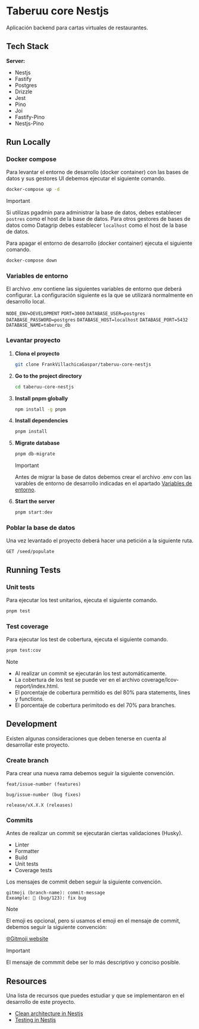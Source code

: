 # Taberuu core Nestjs

Aplicación backend para cartas virtuales de restaurantes.

## Tech Stack

**Server:**

- Nestjs
- Fastify
- Postgres
- Drizzle
- Jest
- Pino
- Joi
- Fastify-Pino
- Nestjs-Pino

## Run Locally

### Docker compose

Para levantar el entorno de desarrollo (docker container) con las bases de datos y sus gestores UI debemos ejecutar el
siguiente comando.

```bash
docker-compose up -d
```

> [!IMPORTANT]  
> Si utilizas pgadmin para administrar la base de datos, debes establecer `postres` como el host de la base de datos.
> Para otros gestores de bases de datos como Datagrip debes establecer `localhost` como el host de la base de datos.

Para apagar el entorno de desarrollo (docker container) ejecuta el siguiente comando.

```bash
docker-compose down
```

### Variables de entorno

El archivo .env contiene las siguientes variables de entorno que deberá configurar.
La configuración siguiente es la que se utilizará normalmente en desarrollo local.

`NODE_ENV=DEVELOPMENT`
`PORT=3000`
`DATABASE_USER=postgres`
`DATABASE_PASSWORD=postgres`
`DATABASE_HOST=localhost`
`DATABASE_PORT=5432`
`DATABASE_NAME=taberuu_db`

### Levantar proyecto

1. **Clona el proyecto**
    ```bash
    git clone FrankVillachicaGaspar/taberuu-core-nestjs
    ```

2. **Go to the project directory**
    ```bash
    cd taberuu-core-nestjs
    ```

3. **Install pnpm globally**
    ```bash
    npm install -g pnpm
    ```

4. **Install dependencies**
    ```bash
    pnpm install
    ```

5. **Migrate database**
    ```bash
    pnpm db-migrate
    ```
   
   > [!IMPORTANT]  
   > Antes de migrar la base de datos debemos crear el archivo .env con las varables de entorno de desarrollo indicadas
   en el apartado [Variables de entorno](#variables-de-entorno).

6. **Start the server**
    ```bash
    pnpm start:dev
    ```

### Poblar la base de datos

Una vez levantado el proyecto deberá hacer una petición a la siguiente ruta.

```text
GET /seed/populate
```

## Running Tests

### Unit tests

Para ejecutar los test unitarios, ejecuta el siguiente comando.

```bash
pnpm test
```

### Test coverage

Para ejecutar los test de cobertura, ejecuta el siguiente comando.

```bash
pnpm test:cov
```

> [!NOTE]
> - Al realizar un commit se ejecutarán los test automáticamente.
> - La cobertura de los test se puede ver en el archivo coverage/lcov-report/index.html.
> - El porcentaje de cobertura permitido es del 80% para statements, lines y functions.
> - El porcentaje de cobertura perimitodo es del 70% para branches.

## Development

Existen algunas consideraciones que deben tenerse en cuenta al desarrollar este proyecto.

### Create branch

Para crear una nueva rama debemos seguir la siguiente convención.

```plaintext
feat/issue-number (features)

bug/issue-number (bug fixes)

release/vX.X.X (releases)
```

### Commits

Antes de realizar un commit se ejecutarán ciertas validaciones (Husky).

- Linter
- Formatter
- Build
- Unit tests
- Coverage tests

Los mensajes de commit deben seguir la siguiente convención.

```plaintext
gitmoji (branch-name): commit-message
Exeample: 🐛 (bug/123): fix bug
```

> [!NOTE]  
> El emoji es opcional, pero si usamos el emoji en el mensaje de commit, debemos seguir la siguiente convención:
>
> [🌐Gitmoji website](https://gitmoji.dev/)

> [!IMPORTANT]  
> El mensaje de commmit debe ser lo más descriptivo y conciso posible.

## Resources

Una lista de recursos que puedes estudiar y que se implementaron en el desarrollo de este proyecto.

- [Clean architecture in Nestjs](https://www.youtube.com/watch?v=4_4p5Ojs5XA)
- [Testing in Nestjs](https://www.tomray.dev/nestjs-unit-testing)
